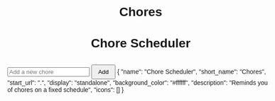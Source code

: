 # Chores
<!DOCTYPE html>
<html lang="en">
<head>
  <meta charset="UTF-8" />
  <meta name="viewport" content="width=device-width, initial-scale=1.0" />
  <title>Chore Scheduler</title>
  <link rel="manifest" href="manifest.json" />
  <style>
    body { font-family: sans-serif; max-width: 600px; margin: auto; padding: 1em; }
    h1 { text-align: center; }
    ul { padding: 0; list-style: none; }
    li { padding: 0.5em; border-bottom: 1px solid #ddd; }
    button { padding: 0.5em 1em; margin-top: 1em; }
  </style>
</head>
<body>
  <h1>Chore Scheduler</h1>
  <ul id="chores"></ul>
  <input id="newChore" placeholder="Add a new chore" />
  <button onclick="addChore()">Add</button>

  <script>
    const chores = JSON.parse(localStorage.getItem('chores') || '[]');
    const list = document.getElementById('chores');
    const input = document.getElementById('newChore');

    function render() {
      list.innerHTML = '';
      chores.forEach((c, i) => {
        const li = document.createElement('li');
        li.textContent = c;
        li.onclick = () => { chores.splice(i,1); save(); };
        list.appendChild(li);
      });
    }

    function addChore() {
      if (!input.value.trim()) return;
      chores.push(input.value.trim());
      input.value = '';
      save();
    }

    function save() {
      localStorage.setItem('chores', JSON.stringify(chores));
      render();
    }

    render();
  </script>
</body>
</html>
{
  "name": "Chore Scheduler",
  "short_name": "Chores",
  "start_url": ".",
  "display": "standalone",
  "background_color": "#ffffff",
  "description": "Reminds you of chores on a fixed schedule",
  "icons": []
}
